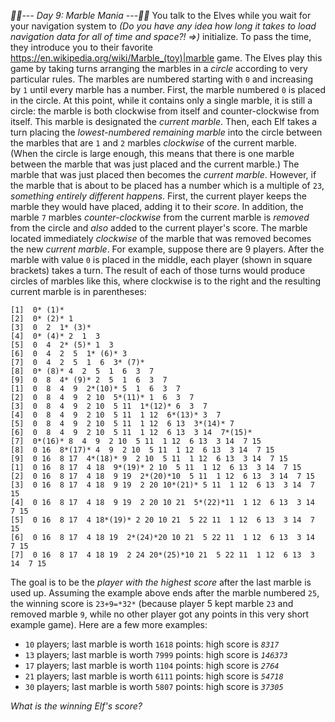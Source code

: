 *:calendar::calendar:--- Day 9: Marble Mania ---:calendar::calendar:*
You talk to the Elves while you wait for your navigation system to _(Do you have any idea how long it takes to load navigation data for all of time and space?! =>)_ initialize. To pass the time, they introduce you to their favorite <https://en.wikipedia.org/wiki/Marble_(toy)|marble> game.
The Elves play this game by taking turns arranging the marbles in a *circle* according to very particular rules. The marbles are numbered starting with `0` and increasing by `1` until every marble has a number.
First, the marble numbered `0` is placed in the circle. At this point, while it contains only a single marble, it is still a circle: the marble is both clockwise from itself and counter-clockwise from itself. This marble is designated the *current marble*.
Then, each Elf takes a turn placing the *lowest-numbered remaining marble* into the circle between the marbles that are `1` and `2` marbles *clockwise* of the current marble. (When the circle is large enough, this means that there is one marble between the marble that was just placed and the current marble.) The marble that was just placed then becomes the *current marble*.
However, if the marble that is about to be placed has a number which is a multiple of `23`, *something entirely different happens*. First, the current player keeps the marble they would have placed, adding it to their *score*. In addition, the marble `7` marbles *counter-clockwise* from the current marble is *removed* from the circle and *also* added to the current player's score. The marble located immediately *clockwise* of the marble that was removed becomes the new *current marble*.
For example, suppose there are 9 players. After the marble with value `0` is placed in the middle, each player (shown in square brackets) takes a turn. The result of each of those turns would produce circles of marbles like this, where clockwise is to the right and the resulting current marble is in parentheses:
```[-] *(0)*
[1]  0* (1)*
[2]  0* (2)* 1 
[3]  0  2  1* (3)*
[4]  0* (4)* 2  1  3 
[5]  0  4  2* (5)* 1  3 
[6]  0  4  2  5  1* (6)* 3 
[7]  0  4  2  5  1  6  3* (7)*
[8]  0* (8)* 4  2  5  1  6  3  7 
[9]  0  8  4* (9)* 2  5  1  6  3  7 
[1]  0  8  4  9  2*(10)* 5  1  6  3  7 
[2]  0  8  4  9  2 10  5*(11)* 1  6  3  7 
[3]  0  8  4  9  2 10  5 11  1*(12)* 6  3  7 
[4]  0  8  4  9  2 10  5 11  1 12  6*(13)* 3  7 
[5]  0  8  4  9  2 10  5 11  1 12  6 13  3*(14)* 7 
[6]  0  8  4  9  2 10  5 11  1 12  6 13  3 14  7*(15)*
[7]  0*(16)* 8  4  9  2 10  5 11  1 12  6 13  3 14  7 15 
[8]  0 16  8*(17)* 4  9  2 10  5 11  1 12  6 13  3 14  7 15 
[9]  0 16  8 17  4*(18)* 9  2 10  5 11  1 12  6 13  3 14  7 15 
[1]  0 16  8 17  4 18  9*(19)* 2 10  5 11  1 12  6 13  3 14  7 15 
[2]  0 16  8 17  4 18  9 19  2*(20)*10  5 11  1 12  6 13  3 14  7 15 
[3]  0 16  8 17  4 18  9 19  2 20 10*(21)* 5 11  1 12  6 13  3 14  7 15 
[4]  0 16  8 17  4 18  9 19  2 20 10 21  5*(22)*11  1 12  6 13  3 14  7 15 
[5]  0 16  8 17  4 18*(19)* 2 20 10 21  5 22 11  1 12  6 13  3 14  7 15 
[6]  0 16  8 17  4 18 19  2*(24)*20 10 21  5 22 11  1 12  6 13  3 14  7 15 
[7]  0 16  8 17  4 18 19  2 24 20*(25)*10 21  5 22 11  1 12  6 13  3 14  7 15
```
The goal is to be the *player with the highest score* after the last marble is used up. Assuming the example above ends after the marble numbered `25`, the winning score is `23+9=*32*` (because player 5 kept marble `23` and removed marble `9`, while no other player got any points in this very short example game).
Here are a few more examples:

- `10` players; last marble is worth `1618` points: high score is *`8317`*
- `13` players; last marble is worth `7999` points: high score is *`146373`*
- `17` players; last marble is worth `1104` points: high score is *`2764`*
- `21` players; last marble is worth `6111` points: high score is *`54718`*
- `30` players; last marble is worth `5807` points: high score is *`37305`*

*What is the winning Elf's score?*
